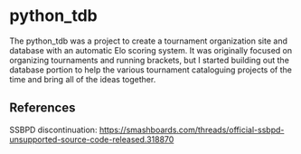 # python_tdb

The python_tdb was a project to create a tournament organization site and database with an automatic Elo scoring system.
It was originally focused on organizing tournaments and running brackets, but I started building out the database portion
to help the various tournament cataloguing projects of the time and bring all of the ideas together.

## References

SSBPD discontinuation: https://smashboards.com/threads/official-ssbpd-unsupported-source-code-released.318870
